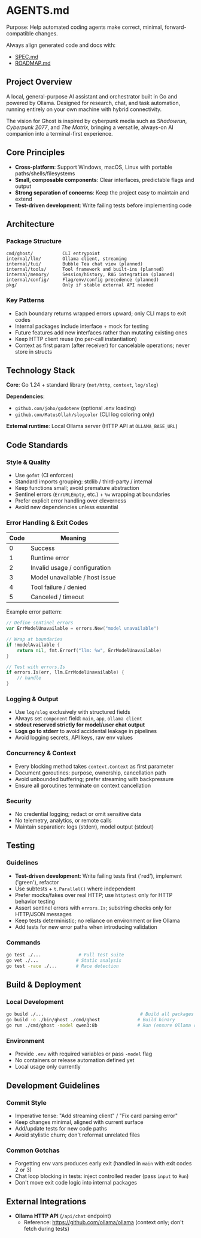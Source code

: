 # AGENTS.md

Purpose: Help automated coding agents make correct, minimal, forward-compatible changes.

Always align generated code and docs with:

- [SPEC.md](SPEC.md)
- [ROADMAP.md](ROADMAP.md)

## Project Overview

A local, general-purpose AI assistant and orchestrator built in Go and powered by Ollama. Designed for research, chat, and task automation, running entirely on your own machine with hybrid connectivity.

The vision for Ghost is inspired by cyberpunk media such as _Shadowrun_, _Cyberpunk 2077_, and _The Matrix_, bringing a versatile, always-on AI companion into a terminal-first experience.

## Core Principles

- **Cross-platform**: Support Windows, macOS, Linux with portable paths/shells/filesystems
- **Small, composable components**: Clear interfaces, predictable flags and output
- **Strong separation of concerns**: Keep the project easy to maintain and extend
- **Test-driven development**: Write failing tests before implementing code

## Architecture

### Package Structure

```text
cmd/ghost/           CLI entrypoint
internal/llm/        Ollama client, streaming
internal/tui/        Bubble Tea chat view (planned)
internal/tools/      Tool framework and built-ins (planned)
internal/memory/     Session/history, RAG integration (planned)
internal/config/     Flag/env/config precedence (planned)
pkg/                 Only if stable external API needed
```

### Key Patterns

- Each boundary returns wrapped errors upward; only CLI maps to exit codes
- Internal packages include interface + mock for testing
- Future features add new interfaces rather than mutating existing ones
- Keep HTTP client reuse (no per-call instantiation)
- Context as first param (after receiver) for cancelable operations; never store in structs

## Technology Stack

**Core**: Go 1.24 + standard library (`net/http`, `context`, `log/slog`)

**Dependencies**:

- `github.com/joho/godotenv` (optional .env loading)
- `github.com/MatusOllah/slogcolor` (CLI log coloring only)

**External runtime**: Local Ollama server (HTTP API at `OLLAMA_BASE_URL`)

## Code Standards

### Style & Quality

- Use `gofmt` (CI enforces)
- Standard imports grouping: stdlib / third-party / internal
- Keep functions small; avoid premature abstraction
- Sentinel errors (`ErrURLEmpty`, etc.) + `%w` wrapping at boundaries
- Prefer explicit error handling over cleverness
- Avoid new dependencies unless essential

### Error Handling & Exit Codes

| Code | Meaning                        |
| ---- | ------------------------------ |
| 0    | Success                        |
| 1    | Runtime error                  |
| 2    | Invalid usage / configuration  |
| 3    | Model unavailable / host issue |
| 4    | Tool failure / denied          |
| 5    | Canceled / timeout             |

Example error pattern:

```go
// Define sentinel errors
var ErrModelUnavailable = errors.New("model unavailable")

// Wrap at boundaries
if !modelAvailable {
    return nil, fmt.Errorf("llm: %w", ErrModelUnavailable)
}

// Test with errors.Is
if errors.Is(err, llm.ErrModelUnavailable) {
    // handle
}
```

### Logging & Output

- Use `log/slog` exclusively with structured fields
- Always set `component` field: `main`, `app`, `ollama client`
- **stdout reserved strictly for model/user chat output**
- **Logs go to stderr** to avoid accidental leakage in pipelines
- Avoid logging secrets, API keys, raw env values

### Concurrency & Context

- Every blocking method takes `context.Context` as first parameter
- Document goroutines: purpose, ownership, cancellation path
- Avoid unbounded buffering; prefer streaming with backpressure
- Ensure all goroutines terminate on context cancellation

### Security

- No credential logging; redact or omit sensitive data
- No telemetry, analytics, or remote calls
- Maintain separation: logs (stderr), model output (stdout)

## Testing

### Guidelines

- **Test-driven development**: Write failing tests first ('red'), implement ('green'), refactor
- Use subtests + `t.Parallel()` where independent
- Prefer mocks/fakes over real HTTP; use `httptest` only for HTTP behavior testing
- Assert sentinel errors with `errors.Is`; substring checks only for HTTP/JSON messages
- Keep tests deterministic; no reliance on environment or live Ollama
- Add tests for new error paths when introducing validation

### Commands

```bash
go test ./...              # Full test suite
go vet ./...              # Static analysis
go test -race ./...       # Race detection
```

## Build & Deployment

### Local Development

```bash
go build ./...                                    # Build all packages
go build -o ./bin/ghost ./cmd/ghost              # Build binary
go run ./cmd/ghost -model qwen3:8b               # Run (ensure Ollama running)
```

### Environment

- Provide `.env` with required variables or pass `-model` flag
- No containers or release automation defined yet
- Local usage only currently

## Development Guidelines

### Commit Style

- Imperative tense: "Add streaming client" / "Fix card parsing error"
- Keep changes minimal, aligned with current surface
- Add/update tests for new code paths
- Avoid stylistic churn; don't reformat unrelated files

### Common Gotchas

- Forgetting env vars produces early exit (handled in `main` with exit codes 2 or 3)
- Chat loop blocking in tests: inject controlled reader (pass `input` to `Run`)
- Don't move exit code logic into internal packages

## External Integrations

- **Ollama HTTP API** (`/api/chat` endpoint)
  - Reference: <https://github.com/ollama/ollama> (context only; don't fetch during tests)
